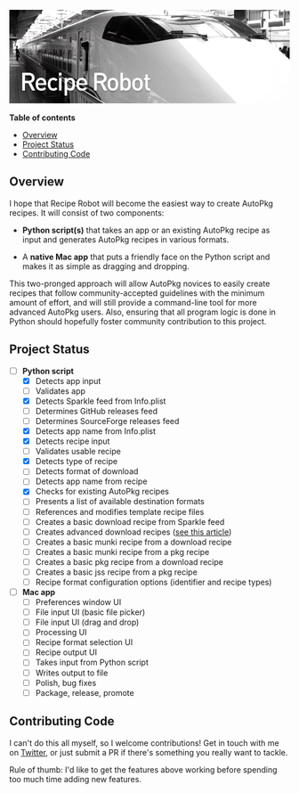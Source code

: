 ![Recipe Robot](images/header.jpg)

__Table of contents__

<!-- MarkdownTOC autolink=true depth=3 bracket=round -->

- [Overview](#overview)
- [Project Status](#project-status)
- [Contributing Code](#contributing-code)

<!-- /MarkdownTOC -->

## Overview

I hope that Recipe Robot will become the easiest way to create AutoPkg recipes. It will consist of two components:

- __Python script(s)__ that takes an app or an existing AutoPkg recipe as input and generates AutoPkg recipes in various formats.

- A __native Mac app__ that puts a friendly face on the Python script and makes it as simple as dragging and dropping.

This two-pronged approach will allow AutoPkg novices to easily create recipes that follow community-accepted guidelines with the minimum amount of effort, and will still provide a command-line tool for more advanced AutoPkg users. Also, ensuring that all program logic is done in Python should hopefully foster community contribution to this project.

## Project Status

- [ ] __Python script__
    - [x] Detects app input
    - [ ] Validates app
    - [x] Detects Sparkle feed from Info.plist
    - [ ] Determines GitHub releases feed
    - [ ] Determines SourceForge releases feed
    - [x] Detects app name from Info.plist
    - [x] Detects recipe input
    - [ ] Validates usable recipe
    - [x] Detects type of recipe
    - [ ] Detects format of download
    - [ ] Detects app name from recipe
    - [x] Checks for existing AutoPkg recipes
    - [ ] Presents a list of available destination formats
    - [ ] References and modifies template recipe files
    - [ ] Creates a basic download recipe from Sparkle feed
    - [ ] Creates advanced download recipes ([see this article](https://www.afp548.com/2015/04/06/autopkg-download-recipe-decision-making-process/))
    - [ ] Creates a basic munki recipe from a download recipe
    - [ ] Creates a basic munki recipe from a pkg recipe
    - [ ] Creates a basic pkg recipe from a download recipe
    - [ ] Creates a basic jss recipe from a pkg recipe
    - [ ] Recipe format configuration options (identifier and recipe types)
- [ ] __Mac app__
    - [ ] Preferences window UI
    - [ ] File input UI (basic file picker)
    - [ ] File input UI (drag and drop)
    - [ ] Processing UI
    - [ ] Recipe format selection UI
    - [ ] Recipe output UI
    - [ ] Takes input from Python script
    - [ ] Writes output to file
    - [ ] Polish, bug fixes
    - [ ] Package, release, promote

## Contributing Code

I can't do this all myself, so I welcome contributions! Get in touch with me on [Twitter](https://twitter.com/homebysix), or just submit a PR if there's something you really want to tackle.

Rule of thumb: I'd like to get the features above working before spending too much time adding new features.
